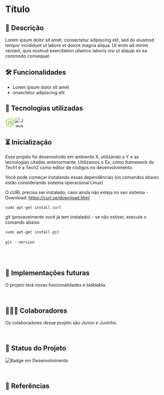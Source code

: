 
# Título


## 📖 Descrição

Lorem ipsum dolor sit amet, consectetur adipiscing elit, sed do eiusmod tempor incididunt ut labore et dolore magna aliqua. Ut enim ad minim veniam, quis nostrud exercitation ullamco laboris nisi ut aliquip ex ea commodo consequat.



## 🛠️ Funcionalidades

- Lorem ipsum dolor sit amet
- onsectetur adipiscing elit


## 📡 Tecnologias utilizadas

<div align="center"> 
<img align="left" alt="NodeJs" height="30" width="30" src="https://raw.githubusercontent.com/devicons/devicon/master/icons/nodejs/nodejs-original.svg">
<img align="left" alt="Javascript" height="30" width="30" src="https://cdn.jsdelivr.net/gh/devicons/devicon/icons/javascript/javascript-original.svg">
  
</div>
<br/><br/>

## ⏳ Inicialização

Esse projeto foi desenvolvido em ambiente X, utilizando o Y e as tecnologias citadas anteriormente. Utilizamos o Ex, como framework do Tech1 e a Tech2 como editor de códigos no desenvolvimento. 

Você pode começar instalando essas dependências (os comandos abaixo estão considerando sistema operacional Linux)
<br>

O cURL precisa ser instalado, caso ainda não esteja no seu sistema - Download: https://curl.se/download.html  

```
sudo apt-get install curl
```

git (provavelmente você já tem instalado) - se não estiver, execute o comando abaixo

```
sudo apt-get install git

git --version
```
<br>

<br/>

## 🔮 Implementações futuras

O projeto terá novas funcionalidades e blablabla.

<br/>

## 🤵🤵‍♀️ Colaboradores

Os colaboradores desse projeto são Júnior e Juninho.

<br/>

## 🔎 Status do Projeto

![Badge em Desenvolvimento](https://img.shields.io/badge/Status-Em%20Desenvolvimento-green)

<br/>

## 📑 Referências



